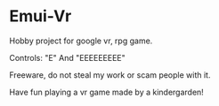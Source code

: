 # Emui-Vr
Hobby project for google vr, rpg game.

Controls: "E" And "EEEEEEEEE"

Freeware, do not steal my work or scam people with it.

Have fun playing a vr game made by a kindergarden!
